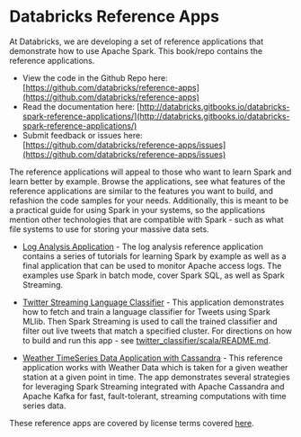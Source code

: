 # Databricks Reference Apps

At Databricks, we are developing a set of reference applications that demonstrate how to use Apache Spark.  This book/repo contains the reference applications.

* View the code in the Github Repo here: [https://github.com/databricks/reference-apps](https://github.com/databricks/reference-apps)
* Read the documentation here: [http://databricks.gitbooks.io/databricks-spark-reference-applications/](http://databricks.gitbooks.io/databricks-spark-reference-applications/)
* Submit feedback or issues here: [https://github.com/databricks/reference-apps/issues](https://github.com/databricks/reference-apps/issues)

The reference applications will appeal to those who want to learn Spark and learn better by example.  Browse the applications, see
what features of the reference applications are similar to the features you want to build, and
refashion the code samples for your needs.  Additionally, this is meant to be a practical guide for using Spark in your
systems, so the applications mention other technologies that are compatible with Spark - such as what file systems to use for storing your massive data sets.

* [Log Analysis Application](http://databricks.gitbooks.io/databricks-spark-reference-applications/content/logs_analyzer/index.html) - The log analysis reference application contains a series of tutorials for learning Spark by example as well as a final application that can be used to monitor Apache access logs.  The examples use Spark in batch mode, cover Spark SQL, as well as Spark Streaming.

* [Twitter Streaming Language Classifier](http://databricks.gitbooks.io/databricks-spark-reference-applications/content/twitter_classifier/index.html) - This application demonstrates how to fetch and train a language classifier for Tweets using Spark MLlib.  Then Spark Streaming is used to call the trained classifier and filter out live tweets that match a specified cluster. For directions on how to build and run this app - see [twitter_classifier/scala/README.md](https://github.com/databricks/reference-apps/blob/master/twitter_classifier/scala/README.md).

* [Weather TimeSeries Data Application with Cassandra](http://databricks.gitbooks.io/databricks-spark-reference-applications/content/timeseries/index.html) - This reference application works with Weather Data which is taken for a given weather station at a given point in time.  The app demonstrates several strategies for leveraging Spark Streaming integrated with Apache Cassandra and Apache Kafka for fast, fault-tolerant, streaming computations with time series data.

These reference apps are covered by license terms covered [here](http://databricks.gitbooks.io/databricks-spark-reference-applications/content/LICENSE).
